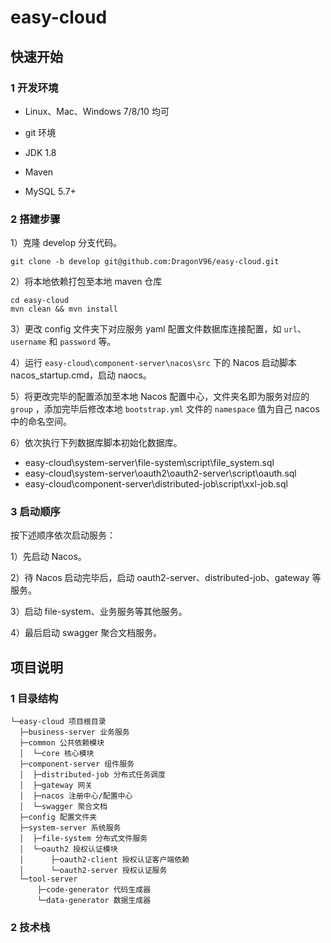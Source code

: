 # easy-cloud

## 快速开始

### 1 开发环境

- Linux、Mac、Windows 7/8/10 均可
- git 环境
- JDK 1.8
- Maven

- MySQL 5.7+

### 2 搭建步骤

1）克隆 develop 分支代码。

````shell
git clone -b develop git@github.com:DragonV96/easy-cloud.git
````

2）将本地依赖打包至本地 maven 仓库

````shell
cd easy-cloud
mvn clean && mvn install
````

3）更改 config 文件夹下对应服务 yaml 配置文件数据库连接配置，如 `url`、`username` 和 `password` 等。

4）运行 `easy-cloud\component-server\nacos\src` 下的 Nacos 启动脚本 nacos_startup.cmd，启动 naocs。

5）将更改完毕的配置添加至本地 Nacos 配置中心，文件夹名即为服务对应的 `group` ，添加完毕后修改本地 `bootstrap.yml` 文件的 `namespace` 值为自己 nacos 中的命名空间。

6）依次执行下列数据库脚本初始化数据库。

- easy-cloud\system-server\file-system\script\file_system.sql
- easy-cloud\system-server\oauth2\oauth2-server\script\oauth.sql
- easy-cloud\component-server\distributed-job\script\xxl-job.sql

### 3 启动顺序

按下述顺序依次启动服务：

1）先启动 Nacos。

2）待 Nacos 启动完毕后，启动 oauth2-server、distributed-job、gateway 等服务。

3）启动 file-system、业务服务等其他服务。

4）最后启动 swagger 聚合文档服务。

## 项目说明

### 1 目录结构

```
└─easy-cloud 项目根目录
  ├─business-server 业务服务
  ├─common 公共依赖模块
  │  └─core 核心模块
  ├─component-server 组件服务
  │  ├─distributed-job 分布式任务调度
  │  ├─gateway 网关
  │  ├─nacos 注册中心/配置中心
  │  └─swagger 聚合文档
  ├─config 配置文件夹
  ├─system-server 系统服务
  │  ├─file-system 分布式文件服务
  │  └─oauth2 授权认证模块
  │      ├─oauth2-client 授权认证客户端依赖
  │      └─oauth2-server 授权认证服务
  └─tool-server
      ├─code-generator 代码生成器
      └─data-generator 数据生成器
```

### 2 技术栈

